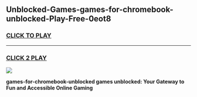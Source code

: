 
## Unblocked-Games-games-for-chromebook-unblocked-Play-Free-0eot8
<h3>
<a href="https://premium76.site?title=games-for-chromebook-unblocked&ref=18A">CLICK TO PLAY</a></h3>
<hr>

<h3>
<a href="https://premium76.site?title=games-for-chromebook-unblocked&ref=18A">CLICK 2 PLAY</a>
  
</h3>

<a href="https://premium76.site?title=games-for-chromebook-unblocked&ref=18A"><img src="https://clearcache.store/games.png"></a>


**games-for-chromebook-unblocked games unblocked: Your Gateway to Fun and Accessible Online Gaming**
